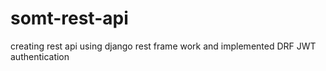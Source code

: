 # somt-rest-api

creating rest api using django rest frame work and implemented DRF JWT authentication
